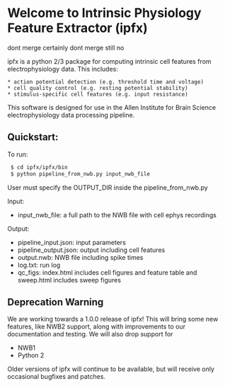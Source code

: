 Welcome to Intrinsic Physiology Feature Extractor (ipfx)
========================================================

dont merge
certainly dont merge
still no

ipfx is a python 2/3 package for computing intrinsic cell features from electrophysiology data.  This includes:

    * action potential detection (e.g. threshold time and voltage)
    * cell quality control (e.g. resting potential stability)
    * stimulus-specific cell features (e.g. input resistance)

This software is designed for use in the Allen Institute for Brain Science electrophysiology data processing pipeline.

## Quickstart:

To run:

```bash
 $ cd ipfx/ipfx/bin
 $ python pipeline_from_nwb.py input_nwb_file
```
User must specify the OUTPUT_DIR inside the pipeline_from_nwb.py

Input:
* input_nwb_file: a full path to the NWB file with cell ephys recordings

Output:

 * pipeline_input.json: input parameters
 * pipeline_output.json: output including cell features
 * output.nwb: NWB file including spike times
 * log.txt: run log
 * qc_figs: index.html includes cell figures and feature table and sweep.html includes sweep figures


Deprecation Warning
-------------------
We are working towards a 1.0.0 release of ipfx! This will bring some new features, like NWB2 support, along with improvements to our documentation and testing. We will also drop support for
- NWB1
- Python 2

Older versions of ipfx will continue to be available, but will receive only occasional bugfixes and patches.
